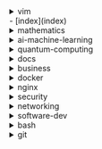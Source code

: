 <details><summary>vim</summary>
  - [create-new-files-and-folders-in-netrw](vim/create-new-files-and-folders-in-netrw)
</details>
- [index](index)
<details><summary>mathematics</summary>
  - [mathematics-notes](mathematics/mathematics-notes)
  <details><summary>mathematics-notes</summary>
  </details>
</details>
<details><summary>ai-machine-learning</summary>
  - [bookmarks](ai-machine-learning/bookmarks)
  <details><summary>neural-networks</summary>
  </details>
  - [neural-networks](ai-machine-learning/neural-networks)
  - [training-efficiency-with-structured-data](ai-machine-learning/training-efficiency-with-structured-data)
</details>
<details><summary>quantum-computing</summary>
  - [bookmarks](quantum-computing/bookmarks)
</details>
<details><summary>docs</summary>
  <details><summary>security</summary>
    <details><summary>gpg</summary>
    </details>
    <details><summary>pass</summary>
    </details>
  </details>
  <details><summary>git</summary>
  </details>
</details>
<details><summary>business</summary>
  - [entrepreneurship](business/entrepreneurship)
</details>
<details><summary>docker</summary>
  - [docker-system-prune](docker/docker-system-prune)
</details>
<details><summary>nginx</summary>
  - [what-is-nginx](nginx/what-is-nginx)
  <details><summary>what-is-nginx</summary>
  </details>
</details>
<details><summary>security</summary>
  <details><summary>gpg</summary>
    - [gpg-quickstart](security/gpg/gpg-quickstart)
  </details>
  <details><summary>pass</summary>
    - [using-pass-password-manager](security/pass/using-pass-password-manager)
  </details>
</details>
<details><summary>networking</summary>
  - [the-listening-server](networking/the-listening-server)
  <details><summary>threads-and-connections-in-the-backend</summary>
  </details>
  <details><summary>networking-concepts</summary>
  </details>
  - [proxy-vs-reverse-proxy](networking/proxy-vs-reverse-proxy)
  - [layer-4-vs-layer-7-load-balancing](networking/layer-4-vs-layer-7-load-balancing)
  - [networking-concepts](networking/networking-concepts)
  - [threads-and-connections-in-the-backend](networking/threads-and-connections-in-the-backend)
</details>
<details><summary>software-dev</summary>
  - [bookmarks](software-dev/bookmarks)
</details>
<details><summary>bash</summary>
  - [rename-all-files-folders-specified-pattern](bash/rename-all-files-folders-specified-pattern)
</details>
<details><summary>git</summary>
  - [gpg-signing-git-commits-tags](git/gpg-signing-git-commits-tags)
  - [test-merge](git/test-merge)
</details>

